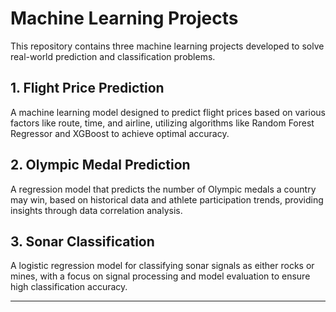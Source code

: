 # Machine Learning Projects

This repository contains three machine learning projects developed to solve real-world prediction and classification problems.

## 1. Flight Price Prediction
A machine learning model designed to predict flight prices based on various factors like route, time, and airline, utilizing algorithms like Random Forest Regressor and XGBoost to achieve optimal accuracy.

## 2. Olympic Medal Prediction
A regression model that predicts the number of Olympic medals a country may win, based on historical data and athlete participation trends, providing insights through data correlation analysis.

## 3. Sonar Classification
A logistic regression model for classifying sonar signals as either rocks or mines, with a focus on signal processing and model evaluation to ensure high classification accuracy.

---


